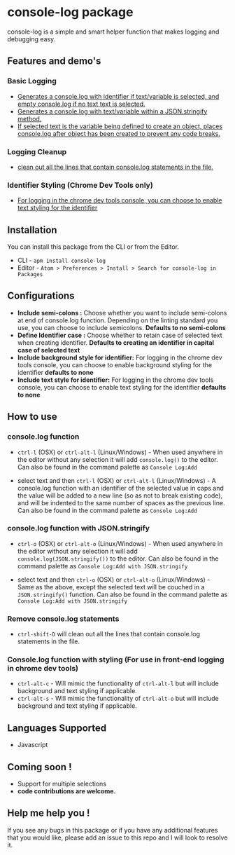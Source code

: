 # console-log package

console-log is a simple  and smart helper function that makes logging and debugging easy.

## Features and demo's
### Basic Logging
* [Generates a console.log with identifier if text/variable is selected, and empty console.log if no text text is selected.](https://raw.githubusercontent.com/vishysank/console-log-atom/master/assets/console-log-demo.gif)
* [Generates a console.log with text/variable within a JSON.stringify method.](https://raw.githubusercontent.com/vishysank/console-log-atom/master/assets/console-log-demo.gif)
* [If selected text is the variable being defined to create an object, places console.log after object has been created to prevent any code breaks.](https://raw.githubusercontent.com/vishysank/console-log-atom/master/assets/console-log-demo.gif)

### Logging Cleanup
* [clean out all the lines that contain console.log statements in the file.](https://raw.githubusercontent.com/vishysank/console-log-atom/master/assets/deconsoler-demo.gif)

### Identifier Styling (Chrome Dev Tools only)
* [For logging in the chrome dev tools console, you can choose to enable text styling for the identifier](https://raw.githubusercontent.com/vishysank/console-log-atom/master/assets/styling-demo.png)

## Installation
You can install this package from the CLI or from the Editor.
* CLI - ```apm install console-log```
* Editor - ```Atom > Preferences > Install > Search for console-log in Packages```

## Configurations

* **Include semi-colons :** Choose whether you want to include semi-colons at end of console.log function. Depending on the linting standard you use, you can choose to include semicolons. **Defaults to no semi-colons**
* **Define Identifier case :** Choose whether to retain case of selected text when creating identifier. **Defaults to creating an identifier in capital case of selected text**
* **Include background style for identifier:** For logging in the chrome dev tools console, you can choose to enable background styling for the identifier **defaults to none**
* **Include text style for identifier:** For logging in the chrome dev tools console, you can choose to enable text styling for the identifier **defaults to none**

## How to use
### console.log function
  * ```ctrl-l``` (OSX) or ```ctrl-alt-l``` (Linux/Windows) - When used anywhere in the editor without any selection it will add ```console.log()``` to the editor. Can also be found in the command palette as ```Console Log:Add```

  * select text and then ```ctrl-l``` (OSX) or ```ctrl-alt-l``` (Linux/Windows) -  A console.log function with an identifier of the selected value in caps and the value will be added to a new line (so as not to break existing code), and will be indented to the same number of spaces as the previous line. Can also be found in the command palette as ```Console Log:Add```

### console.log function with JSON.stringify
  * ```ctrl-o``` (OSX) or ```ctrl-alt-o``` (Linux/Windows) - When used anywhere in the editor without any selection it will add ```console.log(JSON.stringify())``` to the editor. Can also be found in the command palette as ```Console Log:Add with JSON.stringify```

  * select text and then ```ctrl-o``` (OSX) or ```ctrl-alt-o``` (Linux/Windows) - Same as the above, except the selected text will be couched in a ```JSON.stringify()``` function. Can also be found in the command palette as ```Console Log:Add with JSON.stringify```

### Remove console.log statements
  * ```ctrl-shift-D``` will clean out all the lines that contain console.log statements in the file.

### Console.log function with styling (For use in front-end logging in chrome dev tools)
  * ```ctrl-alt-c``` - Will mimic the functionality of ```ctrl-alt-l``` but will include background and text styling if applicable.
  * ```ctrl-alt-s``` - Will mimic the functionality of ```ctrl-alt-o``` but will include background and text styling if applicable.

## Languages Supported
* Javascript

## Coming soon !
* Support for multiple selections
* **code contributions are welcome.**

## Help me help you !

If you see any bugs in this package or if you have any additional features that you would like, please add an issue to this repo and I will look to resolve it.
